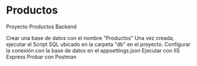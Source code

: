 # Productos
Proyecto Productos Backend

Crear una base de datos con el nombre "Productos"
Una vez creada, ejecutar el Script SQL ubicado en la carpeta "db" en el proyecto.
Configurar la conexión con la base de datos en el appsettings.json
Ejecutar con IIS Express
Probar con Postman
